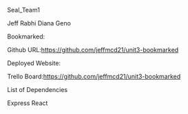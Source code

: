 Seal_Team1

Jeff
Rabhi
Diana
Geno

Bookmarked:

Github URL:https://github.com/jeffmcd21/unit3-bookmarked

Deployed Website:


Trello Board:https://github.com/jeffmcd21/unit3-bookmarked


List of Dependencies

Express 
React
